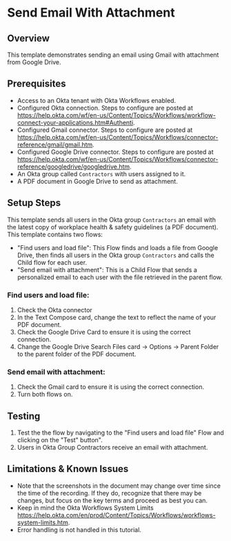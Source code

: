 # Send Email With Attachment

## Overview

This template demonstrates sending an email using Gmail with attachment
from Google Drive.

## Prerequisites

* Access to an Okta tenant with Okta Workflows enabled.
* Configured Okta connection. Steps to configure are posted at <a href="https://www.google.com/url?q=https://help.okta.com/wf/en-us/Content/Topics/Workflows/workflow-connect-your-applications.htm%23Authenti&amp;sa=D&amp;source=editors&amp;ust=1635954653582000&amp;usg=AOvVaw1vfr-QDHjxpFkZyJZ4c_ol">https://help.okta.com/wf/en-us/Content/Topics/Workflows/workflow-connect-your-applications.htm#Authenti</a>.
* Configured Gmail connector. Steps to configure are posted at <a href="https://www.google.com/url?q=https://help.okta.com/wf/en-us/Content/Topics/Workflows/connector-reference/gmail/gmail.htm&amp;sa=D&amp;source=editors&amp;ust=1635954653583000&amp;usg=AOvVaw2Pm56pGWmgGTvtuy5XbTPO">https://help.okta.com/wf/en-us/Content/Topics/Workflows/connector-reference/gmail/gmail.htm</a>.
* Configured Google Drive connector. Steps to configure are posted at <a href="https://www.google.com/url?q=https://help.okta.com/wf/en-us/Content/Topics/Workflows/connector-reference/googledrive/googledrive.htm&amp;sa=D&amp;source=editors&amp;ust=1635954653583000&amp;usg=AOvVaw1W2fi11c3ZXDaF4nQhP03G" >https://help.okta.com/wf/en-us/Content/Topics/Workflows/connector-reference/googledrive/googledrive.htm</a>.
* An Okta group called `Contractors` with users assigned to it.
* A PDF document in Google Drive to send as attachment.
      

## Setup Steps

This template sends all users in the Okta group `Contractors` an email with the latest copy of workplace health & safety guidelines (a PDF document). This template contains two flows:

* "Find users and load file": This Flow finds and loads a file from Google Drive, then finds all users in the Okta group `Contractors` and calls the Child flow for each user.
* "Send email with attachment": This is a Child Flow that sends a personalized email to each user
    with the file retrieved in the parent flow.  

### Find users and load file:
1.  Check the Okta connector
2.  In the Text Compose card, change the text to reflect the name of your PDF document.
3.  Check the Google Drive Card to ensure it is using the correct connection.
4.  Change the Google Drive Search Files card -&gt; Options -&gt; Parent Folder to the parent folder of the PDF document.

### Send email with attachment:
1. Check the Gmail card to ensure it is using the correct connection.
2. Turn both flows on.

## Testing

1.  Test the the flow by navigating to the "Find users and load file" Flow and clicking on the "Test" button".
2.  Users in Okta Group Contractors receive an email with attachment.

## Limitations & Known Issues

* Note that the screenshots in the document may change over time since the time of the recording. If they do, recognize that there may be changes, but focus on the key terms and proceed as best you can.
* Keep in mind the Okta Workflows System Limits <a href="https://www.google.com/url?q=https://help.okta.com/en/prod/Content/Topics/Workflows/workflows-system-limits.htm&amp;sa=D&amp;source=editors&amp;ust=1635954653587000&amp;usg=AOvVaw2THico_YMaAjkxL55wGz8P">https://help.okta.com/en/prod/Content/Topics/Workflows/workflows-system-limits.htm</a>.
* Error handling is not handled in this tutorial.
